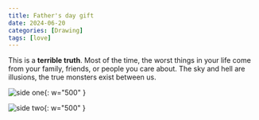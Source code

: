 ```yaml
---
title: Father's day gift
date: 2024-06-20
categories: [Drawing]
tags: [love]
---
```


This is a **terrible truth**. Most of the time, the worst things in your life come from your family, friends, or people you care about. The sky and hell are illusions, the true monsters exist between us.

![side one](https://lh3.googleusercontent.com/fife/ALs6j_GKnCFykTaUziZDDmaQ4KWQPzboIOx1DihwfjVhtMqeeVUyX_OLh8W6OyZDR9ZR65OOhlST1H-L-V7-9u_clhh1iGvLxFBq-56LwxCIRuYER8fvHK5mGWF98oKFVGF4FWdutHLgC_xZnvWTG2QhZaKGNaNBqAXMiP_TUd6dzPHefqjP7f8mOjhPRnFCWubfpN1w0EKwHW5ojJRq8wpRp2hIHgBDgRsy3BjMvSC8XH7HmI6wWZKiii4X0e9wU1scrBASRWvi1U6O75SUG9NdsWs9mGrP5vo45Qc5lYSssswW_G5tpePOyEtIzpPYljFL6_IVXsoE3uWrqK9fzNosUd5XibsVDzk6cAqtt-I8FgSINySPODHPcmpkmfpbbqL2Y87XUMbrHSM7iJDweScpUPXCzT1AI5GyvkliVIId2qKj4MaIZhpX61PibcQRGbDS5bmt82pu8Qx_xlXgfpVzwtXC6NCa5mhaYrK-dtNXF8fOuO-yQySOSoW5bL8ZPy7LIGQrKwyKDNBe-zmHGCZL_vBn_zGHi5iFx9ZKy9viW-69mUWISPGguaDd2_eAEIGdh7v0uwXQfjYwOEKlLvi6yVkSSgJzjkwFYWDmEYuJ4w59FBLHQgbAxBXN83-nidCT9jJfWkeo_pRlQzTcTw_qlkiXgnkclLnH_SJCDBO-6PlQPLkaZmiyUTBDnDsK07kdkCkoJQQzK4zkUEiT8_NmqnTTmTDzOQgUuXy-6VZWjZN6cgbni8TvaCiVqciQeDliktykCgbXDZ-51LjW6IhvSJT9_gZi3_Cf75wRBb3rpfPJNE5ULRlcKBhp8rB8vU6ZEq83tQBNxmoweuh9C-Y0mEmfZ_58F9p2Yt5uzBa1cNLTlUtBV7eqOZFR6M9XmliDSIRACG_ieMrAry-JmJ7HJRsyHUXV1y8bwpy7WpsJIXIXk7tdytGXXKh2WsWJYy7B4dXPrxdgU2bLmMOoWsT3npo7ymcMU3YRRwlBpmSus_K5zY0qpCLTm5U0mjUV7HhvSjKQXPiHzG5UsUT8y6oef4Ys1D0_NBCCXvB7CEaH22I9oi-10iz3N7oAZcFMzIdgmuNiEnxH_2ZRxkofC_mAMsTZv6dFaWQPR-SenuH78DXLywr9SuD2-X3IIxeyCFzsSjN_dZP6FM9q3iFdW0_inIv86G2GPseGTJnp_aVIha7nguLAhVdAIsPM3m-Xc4oLxjfpGNqu6t4zdt3ls8_anhhSuMVQ3_amr1vN6U6YfAi6faSkDREnUDcR3wEIosah4A8PDvL2PBG7_J4uH03Qt2-3qcIFAr6cq23J4Fkt6NuqeEOVv3CcVR-Qb45ynxcFmfSJPLRU0lT86NaOTexeU5LNEgyGFax67goELeqxCon-Sz5SsH4M-NpmMGCFg3TMCQu2K_eniNVwHRGtJ4-apNKmsanfIxs2_po46S955P-WWuoS032ziruZznLu3GP4orcP_SLcpMSuV4jZzF73qK89kN8SSqm3o599vmW0kmUSdYRKgRyxdP80M5emcBCYxEYcE7aza4imjF_-I2dkmTwvrwRlBYpS4mXC-sxPKno9U7Vi1oZpH2Jc3iHEK_IwlCM8xy6MI0AYUmep_5E0Lg=w2382-h1916){: w="500" }

![side two](https://lh3.googleusercontent.com/fife/ALs6j_FCIldW_FM1aB5XhShMwAPKx1r5uXVirBw2B2b_aH9TPPmhfkjU04V_Ri5043KWzX-feKLcqVNgpalawKvSulwwsNOmEJlkRNIU76qrEZJ1ZswVaSaegLhj2tDIgr-GEFnB6MiYVrujPemSMBzGz1l248RUvdC2MYqzDodaM--y4zt_DtNkbyeN-0S7JqAK2IpeMIg2ksH7BESOkgK2lzSpLArX6y-aseAlJYyU6IAi4g4ggqqhBhsWc-ma6P-oT7C-TINqLDI8GAmq0wUP8iHxrrtXw15Evxk0qCvFlbuUqUmy3SuqrJOcLY8pQuHSFZZUZSQUDPzotl2R-RU5-y8qTCeqcnx78JC1N_QEnlXY32leuXl2JaHkpa5Kec3NJsIbWeHwHFhJdDdcmEyNr9me-E9qGY8eXQIn5gblaR850qpKHTpbswZSFTz4cAVQLgnTMfnTpwuTap8Luj5ohhhuAqfpLPQT1JzPt4SpOk0E-7XiwjKQ_N7ivSU48htd-DKTDND13aaotKWmQdDXMawjGJGprNaJos2vO3_summD4pAItu1r89F5CqoiKmrSeJg1KC3F18DRlXwuQU4yLG6sWlwcVJ4RsesWth8HTU1scNZXX2sY6crxk7gxzHFdKxmWe2p3x9UtU2MLnL_JSZyqEVR2GK3rQv4t1l5WVkxvg2SAMN-hQbQJ67Ot4TujeyaUrfD870CzLP5ib2cMgoEFE8VaWHg7hfENiy4PS0gL4cXfaSXBUFWoLAPrW6St7uRfhy3ppC3lyfEwBWhV5p40nV8ZCq0dhhF8dqpP2u9Wey-ig4v15QUJjg20ECoks5Nxo0sYwf6mB26dQqGd0aDw3na5d89XwBDaW3-BIbsBgYeiPUZ-TwwQj2vH_KS8Y95U7-j1ZBnsmEIwVU0s1wseVxaLnXKFaAiLMlTSyAkSS7YYUHN0UkkdrR-1XFJRpnJ72H7RYOfPRkWffqBmoTr72YCb3Y5GfEky8Dz5vZDmU_xqFFUAZfTCl7a2qVmyg9ESCpWdBR3HbH37AkbOO_Pjyp859MkvLnOUYtGJTe3ln7CocSlDHvZqdwCZvcHG7EHt5t-z-RDHWq1EQlda1OnG1V4bEDt2_zxZum2-a241ICWDhv3YW2_HBHQKmIXQoXh4iJXEJZnwbfbP-s9yahG6R8hWzTkDU88i7qV5LadqWvzCM11GZIIQ-nUWfgNI3D5xSnpkoJhftE4Ykbqc2glMJ3VIcJU2MNSzm3BzhVTHvlF9hFwKyXFw-cOzydZSyPoUy3VFrClQWK8zwREDSLOrgkFNEJW-gxJFqpsSG3E7OOVPVDgJ13-Et3ctRcW4eCtWPnfkFXeqSS4FgvnqqIRMU2UBsTxuwvf2Zx3k2bzIFxqpLrkywseLMV0ZNrx3goJhVugcnwupI56Yjz8tPwUr93ubW9f2fmtRH4XvQTISUxu2IMdtpd_IfS0AUzr5L8TqwOz7t1tls-NIUjlaRuVDjeSVeg3C2q7YeL4VthFFGTZyjQGMi5Kjq5dmYwGNwO52MFgK0rVSsWNl4uM-Ro394pFLM0SwtRN5Ei2dsRoIDLczctFjDWs3mOS5_ufaRnMGl2HzvW1veK4G1W8=w2382-h1916){: w="500" }